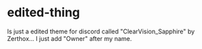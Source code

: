 # edited-thing
Is just a edited theme for discord called "ClearVision_Sapphire" by Zerthox... I just add "Owner" after my name.
